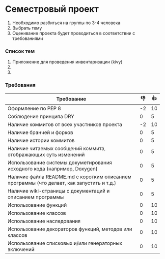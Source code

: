 # Семестровый проект

1. Необходимо разбиться на группы по 3-4 человека
2. Выбрать тему
3. Оценивание проекта будет проводиться в соответствии с требованиями

### Список тем
1. Приложение для проведения инвентаризации (kivy)
2.
3. 

### Требования
| Требование | :-1: | :+1: |
|------------|------|------|
|Оформление по PEP 8| -2 |10|
|Соблюдение принципа DRY|0|5|
|Наличие коммитов от всех участников проекта| -2 |10|
|Наличие бранчей и форков|0|5|
|Наличие истории коммитов|0|5|
|Наличие читаемых сообщений коммита, отображающих суть изменений|0|5|
|Использование системы докуметирования исходного кода (например, Doxygen)|0|5|
|Наличие файла README.md с коротким описанием программы (что делает, как запустить и т.д.)|0|5|
|Наличие wiki-страницы с документаций и описанием программы|0|5|
|Использование функций|0|10|
|Использование классов|0|10|
|Использование наследования|0|10|
|Использование декораторов функций, методов или классов|0|10|
|Использование списковых и/или генераторных включений|0|10|
